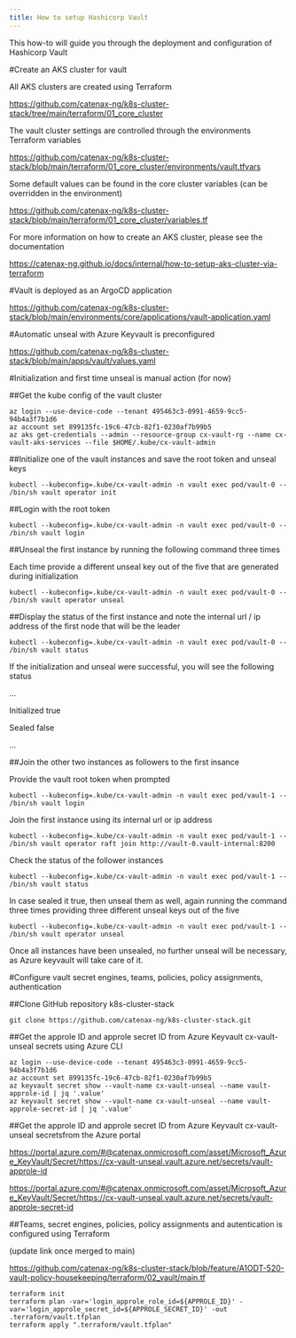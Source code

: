 ```yaml
---
title: How to setup Hashicorp Vault
---
```


This how-to will guide you through the deployment and configuration of Hashicorp Vault

#Create an AKS cluster for vault

All AKS clusters are created using Terraform

https://github.com/catenax-ng/k8s-cluster-stack/tree/main/terraform/01_core_cluster

The vault cluster settings are controlled through the environments Terraform variables

https://github.com/catenax-ng/k8s-cluster-stack/blob/main/terraform/01_core_cluster/environments/vault.tfvars

Some default values can be found in the core cluster variables (can be overridden in the environment)

https://github.com/catenax-ng/k8s-cluster-stack/blob/main/terraform/01_core_cluster/variables.tf

For more information on how to create an AKS cluster, please see the documentation

https://catenax-ng.github.io/docs/internal/how-to-setup-aks-cluster-via-terraform

#Vault is deployed as an ArgoCD application

https://github.com/catenax-ng/k8s-cluster-stack/blob/main/environments/core/applications/vault-application.yaml

#Automatic unseal with Azure Keyvault is preconfigured

https://github.com/catenax-ng/k8s-cluster-stack/blob/main/apps/vault/values.yaml

#Initialization and first time unseal is manual action (for now)

##Get the kube config of the vault cluster

```
az login --use-device-code --tenant 495463c3-0991-4659-9cc5-94b4a3f7b1d6
az account set 899135fc-19c6-47cb-82f1-0230af7b99b5
az aks get-credentials --admin --resource-group cx-vault-rg --name cx-vault-aks-services --file $HOME/.kube/cx-vault-admin
```

##Initialize one of the vault instances and save the root token and unseal keys

`kubectl --kubeconfig=.kube/cx-vault-admin -n vault exec pod/vault-0 -- /bin/sh vault operator init`

##Login with the root token

`kubectl --kubeconfig=.kube/cx-vault-admin -n vault exec pod/vault-0 -- /bin/sh vault login`

##Unseal the first instance by running the following command three times

Each time provide a different unseal key out of the five that are generated during initialization

`kubectl --kubeconfig=.kube/cx-vault-admin -n vault exec pod/vault-0 -- /bin/sh vault operator unseal`

##Display the status of the first instance and note the internal url / ip address of the first node that will be the leader

`kubectl --kubeconfig=.kube/cx-vault-admin -n vault exec pod/vault-0 -- /bin/sh vault status`

If the initialization and unseal were successful, you will see the following status

...

Initialized              true

Sealed                   false

...

##Join the other two instances as followers to the first insance

Provide the vault root token when prompted

`kubectl --kubeconfig=.kube/cx-vault-admin -n vault exec pod/vault-1 -- /bin/sh vault login`

Join the first instance using its internal url or ip address

`kubectl --kubeconfig=.kube/cx-vault-admin -n vault exec pod/vault-1 -- /bin/sh vault operator raft join http://vault-0.vault-internal:8200`

Check the status of the follower instances

`kubectl --kubeconfig=.kube/cx-vault-admin -n vault exec pod/vault-1 -- /bin/sh vault status`

In case sealed it true, then unseal them as well, again running the command three times providing three different unseal keys out of the five

`kubectl --kubeconfig=.kube/cx-vault-admin -n vault exec pod/vault-1 -- /bin/sh vault operator unseal`

Once all instances have been unsealed, no further unseal will be necessary, as Azure keyvault will take care of it.

#Configure vault secret engines, teams, policies, policy assignments, authentication

##Clone GitHub repository k8s-cluster-stack

`git clone https://github.com/catenax-ng/k8s-cluster-stack.git`

##Get the approle ID and approle secret ID from Azure Keyvault cx-vault-unseal secrets using Azure CLI

```
az login --use-device-code --tenant 495463c3-0991-4659-9cc5-94b4a3f7b1d6
az account set 899135fc-19c6-47cb-82f1-0230af7b99b5
az keyvault secret show --vault-name cx-vault-unseal --name vault-approle-id | jq '.value'
az keyvault secret show --vault-name cx-vault-unseal --name vault-approle-secret-id | jq '.value'
```

##Get the approle ID and approle secret ID from Azure Keyvault cx-vault-unseal secretsfrom the Azure portal

https://portal.azure.com/#@catenax.onmicrosoft.com/asset/Microsoft_Azure_KeyVault/Secret/https://cx-vault-unseal.vault.azure.net/secrets/vault-approle-id

https://portal.azure.com/#@catenax.onmicrosoft.com/asset/Microsoft_Azure_KeyVault/Secret/https://cx-vault-unseal.vault.azure.net/secrets/vault-approle-secret-id

##Teams, secret engines, policies, policy assignments and autentication is configured using Terraform

(update link once merged to main)

https://github.com/catenax-ng/k8s-cluster-stack/blob/feature/A1ODT-520-vault-policy-housekeeping/terraform/02_vault/main.tf

```
terraform init
terraform plan -var='login_approle_role_id=${APPROLE_ID}' -var='login_approle_secret_id=${APPROLE_SECRET_ID}' -out .terraform/vault.tfplan
terraform apply ".terraform/vault.tfplan"
```
